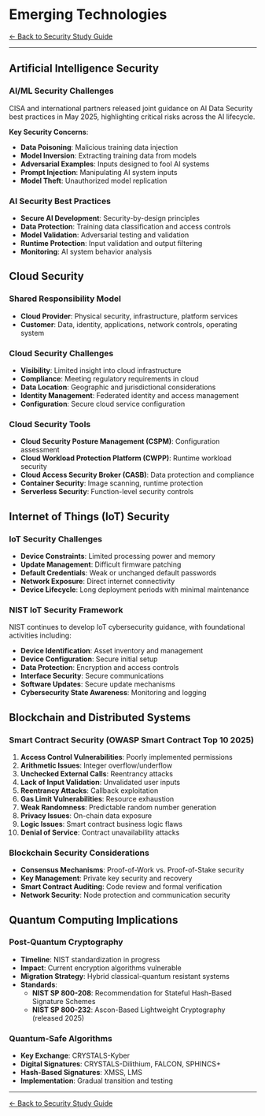 # Emerging Technologies

[← Back to Security Study Guide](security-toc.md)

---

## Artificial Intelligence Security

### AI/ML Security Challenges
CISA and international partners released joint guidance on AI Data Security best practices in May 2025, highlighting critical risks across the AI lifecycle.

**Key Security Concerns**:
- **Data Poisoning**: Malicious training data injection
- **Model Inversion**: Extracting training data from models
- **Adversarial Examples**: Inputs designed to fool AI systems
- **Prompt Injection**: Manipulating AI system inputs
- **Model Theft**: Unauthorized model replication

### AI Security Best Practices
- **Secure AI Development**: Security-by-design principles
- **Data Protection**: Training data classification and access controls
- **Model Validation**: Adversarial testing and validation
- **Runtime Protection**: Input validation and output filtering
- **Monitoring**: AI system behavior analysis

## Cloud Security

### Shared Responsibility Model
- **Cloud Provider**: Physical security, infrastructure, platform services
- **Customer**: Data, identity, applications, network controls, operating system

### Cloud Security Challenges
- **Visibility**: Limited insight into cloud infrastructure
- **Compliance**: Meeting regulatory requirements in cloud
- **Data Location**: Geographic and jurisdictional considerations
- **Identity Management**: Federated identity and access management
- **Configuration**: Secure cloud service configuration

### Cloud Security Tools
- **Cloud Security Posture Management (CSPM)**: Configuration assessment
- **Cloud Workload Protection Platform (CWPP)**: Runtime workload security
- **Cloud Access Security Broker (CASB)**: Data protection and compliance
- **Container Security**: Image scanning, runtime protection
- **Serverless Security**: Function-level security controls

## Internet of Things (IoT) Security

### IoT Security Challenges
- **Device Constraints**: Limited processing power and memory
- **Update Management**: Difficult firmware patching
- **Default Credentials**: Weak or unchanged default passwords
- **Network Exposure**: Direct internet connectivity
- **Device Lifecycle**: Long deployment periods with minimal maintenance

### NIST IoT Security Framework
NIST continues to develop IoT cybersecurity guidance, with foundational activities including:
- **Device Identification**: Asset inventory and management
- **Device Configuration**: Secure initial setup
- **Data Protection**: Encryption and access controls
- **Interface Security**: Secure communications
- **Software Updates**: Secure update mechanisms
- **Cybersecurity State Awareness**: Monitoring and logging

## Blockchain and Distributed Systems

### Smart Contract Security (OWASP Smart Contract Top 10 2025)
1. **Access Control Vulnerabilities**: Poorly implemented permissions
2. **Arithmetic Issues**: Integer overflow/underflow
3. **Unchecked External Calls**: Reentrancy attacks
4. **Lack of Input Validation**: Unvalidated user inputs
5. **Reentrancy Attacks**: Callback exploitation
6. **Gas Limit Vulnerabilities**: Resource exhaustion
7. **Weak Randomness**: Predictable random number generation
8. **Privacy Issues**: On-chain data exposure
9. **Logic Issues**: Smart contract business logic flaws
10. **Denial of Service**: Contract unavailability attacks

### Blockchain Security Considerations
- **Consensus Mechanisms**: Proof-of-Work vs. Proof-of-Stake security
- **Key Management**: Private key security and recovery
- **Smart Contract Auditing**: Code review and formal verification
- **Network Security**: Node protection and communication security

## Quantum Computing Implications

### Post-Quantum Cryptography
- **Timeline**: NIST standardization in progress
- **Impact**: Current encryption algorithms vulnerable
- **Migration Strategy**: Hybrid classical-quantum resistant systems
- **Standards**:
  - **NIST SP 800-208**: Recommendation for Stateful Hash-Based Signature Schemes
  - **NIST SP 800-232**: Ascon-Based Lightweight Cryptography (released 2025)

### Quantum-Safe Algorithms
- **Key Exchange**: CRYSTALS-Kyber
- **Digital Signatures**: CRYSTALS-Dilithium, FALCON, SPHINCS+
- **Hash-Based Signatures**: XMSS, LMS
- **Implementation**: Gradual transition and testing

---

[← Back to Security Study Guide](security-toc.md)